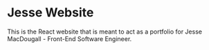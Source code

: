 # Jesse Website

This is the React website that is meant to act as a portfolio for Jesse MacDougall - Front-End Software Engineer.
